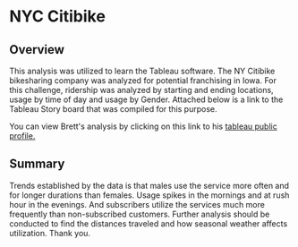 # NYC Citibike

## Overview
This analysis was utilized to learn the Tableau software.  The NY Citibike bikesharing company was analyzed for potential franchising in Iowa.  For this challenge, ridership was analyzed by starting and ending locations, usage by time of day and usage by Gender.  Attached below is a link to the Tableau Story board that was compiled for this purpose.  

You can view Brett's analysis by clicking on this link to his [tableau public profile.](https://public.tableau.com/app/profile/brett.tescher/viz/CitibikeChallenge_16492105954960/Story1?publish=yes)

## Summary
Trends established by the data is that males use the service more often and for longer durations than females.  Usage spikes in the mornings and at rush hour in the evenings.  And subscribers utilize the services much more frequently than non-subscribed customers.  Further analysis should be conducted to find the distances traveled and how seasonal weather affects utilization.  Thank you.  
